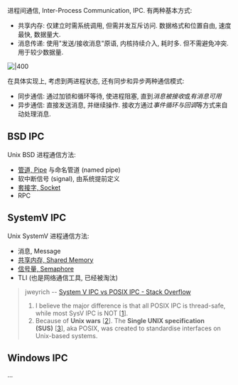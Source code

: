 进程间通信, Inter-Process Communication, IPC. 有两种基本方式:
- 共享内存: 仅建立时需系统调用, 但需并发互斥访问. 数据格式和位置自由, 速度最快, 数据量大.
- 消息传递: 使用"发送/接收消息"原语, 内核持续介入, 耗时多. 但不需避免冲突. 用于较少数据量.

![|400](../../attach/Pasted%20image%2020230619184828.avif)

在具体实现上, 考虑到两进程状态, 还有同步和异步两种通信模式:
- 同步通信: 通过加锁和循环等待, 使进程阻塞, 直到*消息被接收*或*有消息可用*
- 异步通信: 直接发送消息, 并继续操作. 接收方通过*事件循环与回调*等方式来自动处理消息.

## BSD IPC

Unix BSD 进程通信方法:
- [管道, Pipe](Pipe.md) 与命名管道 (named pipe)
- 软中断信号 (signal), 由系统提前定义
- [套接字, Socket](Socket.md)
- RPC

## SystemV IPC

Unix SystemV 进程通信方法:
- 消息, Message
- [共享内存, Shared Memory](Shared%20Memory.md)
- [信号量, Semaphore](Semaphore.md)
- TLI (也是网络通信工具, 已经被淘汰)

> jweyrich -- [System V IPC vs POSIX IPC - Stack Overflow](https://stackoverflow.com/questions/4582968/system-v-ipc-vs-posix-ipc)
> 1. I believe the major difference is that all POSIX IPC is thread-safe, while most SysV IPC is NOT [[1](https://books.google.com.br/books?id=NzuLDQAAQBAJ&lpg=PT973&ots=rHiDCnbfJa&dq=POSIX%20IPC%20thread%20safe&pg=PT973#v=onepage&q=posix%20ipc%20is%20thread%20safe&f=false)].
> 2. Because of **Unix wars** [[2](http://en.wikipedia.org/wiki/Unix_wars)]. The **Single UNIX specification (SUS)** [[3](http://en.wikipedia.org/wiki/Single_UNIX_Specification)], aka POSIX, was created to standardise interfaces on Unix-based systems.

## Windows IPC

...
